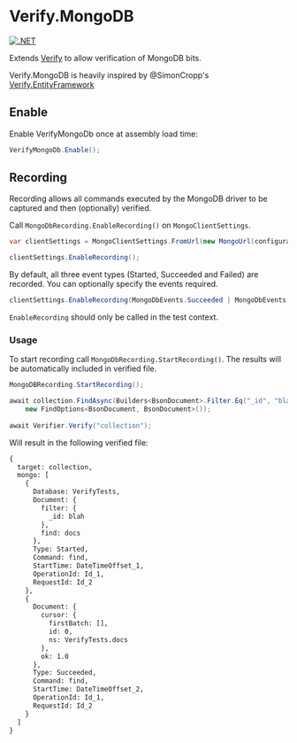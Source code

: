 # Verify.MongoDB

[![.NET](https://github.com/flcdrg/Verify.MongoDB/actions/workflows/dotnet.yml/badge.svg)](https://github.com/flcdrg/Verify.MongoDB/actions/workflows/dotnet.yml)

Extends [Verify](https://github.com/VerifyTests/Verify) to allow verification of MongoDB bits.

Verify.MongoDB is heavily inspired by @SimonCropp's [Verify.EntityFramework](https://github.com/VerifyTests/Verify.EntityFramework)

## Enable

Enable VerifyMongoDb once at assembly load time:

```csharp
VerifyMongoDb.Enable();
```

## Recording

Recording allows all commands executed by the MongoDB driver to be captured and then (optionally) verified.

Call `MongoDbRecording.EnableRecording()` on `MongoClientSettings`.

```csharp
var clientSettings = MongoClientSettings.FromUrl(new MongoUrl(configuration["MongoConnectionString"]));

clientSettings.EnableRecording();
```

By default, all three event types (Started, Succeeded and Failed) are recorded. You can optionally specify the events required.

```csharp
clientSettings.EnableRecording(MongoDbEvents.Succeeded | MongoDbEvents.Failed);
```

`EnableRecording` should only be called in the test context.

### Usage

To start recording call `MongoDbRecording.StartRecording()`. The results will be automatically included in verified file.

```csharp
MongoDBRecording.StartRecording();

await collection.FindAsync(Builders<BsonDocument>.Filter.Eq("_id", "blah"),
    new FindOptions<BsonDocument, BsonDocument>());
    
await Verifier.Verify("collection");

```

Will result in the following verified file:

```txt
{
  target: collection,
  mongo: [
    {
      Database: VerifyTests,
      Document: {
        filter: {
          _id: blah
        },
        find: docs
      },
      Type: Started,
      Command: find,
      StartTime: DateTimeOffset_1,
      OperationId: Id_1,
      RequestId: Id_2
    },
    {
      Document: {
        cursor: {
          firstBatch: [],
          id: 0,
          ns: VerifyTests.docs
        },
        ok: 1.0
      },
      Type: Succeeded,
      Command: find,
      StartTime: DateTimeOffset_2,
      OperationId: Id_1,
      RequestId: Id_2
    }
  ]
}
```
